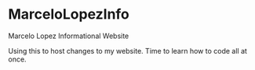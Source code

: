 # MarceloLopezInfo
Marcelo Lopez Informational Website

Using this to host changes to my website. Time to learn how to code all at once.
